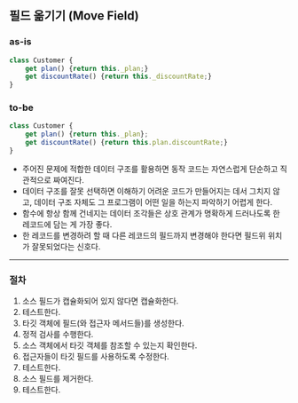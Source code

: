 ## 필드 옮기기 (Move Field)

### as-is
```javascript
class Customer {
    get plan() {return this._plan;}
    get discountRate() {return this._discountRate;}
}
```

### to-be
```javascript
class Customer {
    get plan() {return this._plan};
    get discountRate() {return this.plan.discountRate;}
}
```

* 주어진 문제에 적합한 데이터 구조를 활용하면 동작 코드는 자연스럽게 단순하고 직관적으로 짜여진다.
* 데이터 구조를 잘못 선택하면 이해하기 어려운 코드가 만들어지는 데서 그치지 않고, 데이터 구조 자체도 그 프로그램이 어떤 일을 하는지 파악하기 어렵게 한다.
* 함수에 항상 함께 건네지는 데이터 조각들은 상호 관계가 명확하게 드러나도록 한 레코드에 담는 게 가장 좋다.
* 한 레코드를 변경하려 할 때 다른 레코드의 필드까지 변경해야 한다면 필드위 위치가 잘못되었다는 신호다.

- - -

### 절차
1. 소스 필드가 캡슐화되어 있지 않다면 캡슐화한다.
2. 테스트한다.
3. 타깃 객체에 필드(와 접근자 메서드들)를 생성한다.
4. 정적 검사를 수행한다.
5. 소스 객체에서 타깃 객체를 참조할 수 있는지 확인한다.
6. 접근자들이 타깃 필드를 사용하도록 수정한다.
7. 테스트한다.
8. 소스 필드를 제거한다.
9. 테스트한다.
